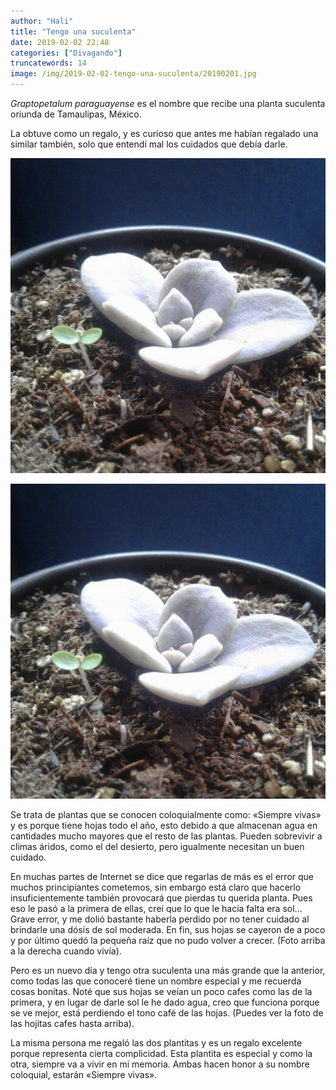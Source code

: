 ```yaml
---
author: "Hali"
title: "Tengo una suculenta"
date: 2019-02-02 22:48
categories: ["Divagando"]
truncatewords: 14
image: /img/2019-02-02-tengo-una-suculenta/20190201.jpg
---
```


_Graptopetalum paraguayense_ es el nombre que recibe una planta suculenta
oriunda de Tamaulipas, México.

La obtuve como un regalo, y es curioso que antes me habían regalado una similar
también, solo que entendí mal los cuidados que debía darle.

<article>
<img
  class="image is-hidden-tablet"
  alt="Primera suculenta"
  src="/img/2019-02-02-tengo-una-suculenta/20180508.jpg">

<img
  class="is-pulled-right image-right is-hidden-mobile"
  alt="Primera suculenta"
  src="/img/2019-02-02-tengo-una-suculenta/20180508.jpg">
</article>

Se trata de plantas que se conocen coloquialmente como: «Siempre vivas» y es
porque tiene hojas todo el año, esto debido a que almacenan agua en cantidades
mucho mayores que el resto de las plantas. Pueden sobrevivir a climas áridos,
como el del desierto, pero igualmente necesitan un buen cuidado.

En muchas partes de Internet se dice que regarlas de más es el error que muchos
principiantes cometemos, sin embargo está claro que hacerlo insuficientemente
también provocará que pierdas tu querida planta. Pues eso le pasó a la primera
de ellas, creí que lo que le hacía falta era sol... Grave error, y me dolió
bastante haberla perdido por no tener cuidado al brindarle una dósis de sol
moderada. En fin, sus hojas se cayeron de a poco y por último quedó la pequeña
raíz que no pudo volver a crecer. (Foto arriba a la derecha cuando vivía).

Pero es un nuevo día y tengo otra suculenta una más grande que la anterior, como
todas las que conoceré tiene un nombre especial y me recuerda cosas bonitas.
Noté que sus hojas se veían un poco cafes como las de la primera, y en lugar de
darle sol le he dado agua, creo que funciona porque se ve mejor, está perdiendo
el tono café de las hojas. (Puedes ver la foto de las hojitas cafes hasta
arriba).

La misma persona me regaló las dos plantitas y es un regalo excelente porque
representa cierta complicidad. Esta plantita es especial y como la otra, siempre
va a vivir en mi memoria. Ambas hacen honor a su nombre coloquial, estarán
«Siempre vivas».
